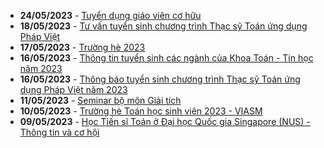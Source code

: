  - **24/05/2023** - [Tuyển dụng giáo viên cơ hữu](https://math.hcmus.edu.vn//tin-tức/tin-học-bổng-việc-làm/759-tuyển-dụng-giáo-viên-cơ-hữu)
 - **18/05/2023** - [Tư vấn tuyển sinh chương trình Thạc sỹ Toán ứng dụng Pháp Việt](https://math.hcmus.edu.vn//tin-tức/tin-giáo-vụ/758-tư-vấn-tuyển-sinh-chương-trình-thạc-sỹ-toán-ứng-dụng-pháp-việt)
 - **17/05/2023** - [Trường hè 2023](https://math.hcmus.edu.vn//tin-tức/tin-giáo-vụ/757-trường-hè-2023)
 - **16/05/2023** - [Thông tin tuyển sinh các ngành của Khoa Toán - Tin học năm 2023](https://math.hcmus.edu.vn//tuyển-sinh/tuyen-sinh-dh2023)
 - **16/05/2023** - [Thông báo tuyển sinh chương trình Thạc sỹ Toán ứng dụng Pháp Việt năm 2023](https://math.hcmus.edu.vn//tuyển-sinh/tudpv2023)
 - **11/05/2023** - [Seminar bộ môn Giải tích](https://math.hcmus.edu.vn//tin-tức/tin-nghiên-cứu/756-seminar-bộ-môn-giải-tích)
 - **10/05/2023** - [Trường hè Toán học sinh viên 2023 - VIASM](https://math.hcmus.edu.vn//tin-tức/tin-nghiên-cứu/755-summerschool2023_viasm)
 - **09/05/2023** - [Học Tiến sĩ Toán ở Đại học Quốc gia Singapore (NUS) - Thông tin và cơ hội](https://math.hcmus.edu.vn//tin-tức/tin-học-bổng-việc-làm/754-talkshow_nus)
